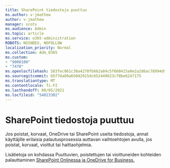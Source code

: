 ```yaml
---
title: SharePoint tiedostoja puuttuu
ms.author: v-jmathew
author: v-jmathew
manager: scotv
ms.audience: Admin
ms.topic: article
ms.service: o365-administration
ROBOTS: NOINDEX, NOFOLLOW
localization_priority: Normal
ms.collection: Adm_O365
ms.custom:
- "9000100"
- "7470"
ms.openlocfilehash: 583fec061c38a4270fb662a84c5f660415a0e2a2d6ac78994d9cb8d8b6b3d8b8
ms.sourcegitcommit: b5f7da89a650d2915dc652449623c78be6247175
ms.translationtype: MT
ms.contentlocale: fi-FI
ms.lasthandoff: 08/05/2021
ms.locfileid: "54023302"
---
```

# <a name="sharepoint-files-are-missing"></a>SharePoint tiedostoja puuttuu

Jos poistat, korvaat, OneDrive tai SharePoint useita tiedostoja, annat käyttäjille erilaisia palautusprosessia auttavan vaihtoehtojen avulla, jos poistat, korvaat, vioittut tai haittaohjelmia.

Lisätietoja on kohdassa Puuttuvien, poistettujen tai vioittuneiden kohteiden palauttaminen [SharePoint Onlinessa ja OneDrive for Business.](https://go.microsoft.com/fwlink/?linkid=2110774)

